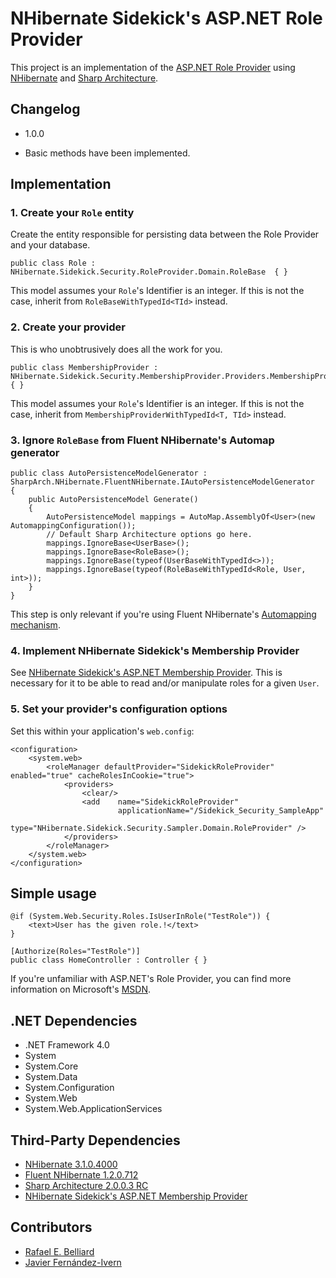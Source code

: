 ﻿NHibernate Sidekick's ASP.NET Role Provider
=================================================
This project is an implementation of the [ASP.NET Role Provider](http://msdn.microsoft.com/en-us/library/8fw7xh74.aspx) using [NHibernate](http://nhforge.org) and [Sharp Architecture](http://www.sharparchitecture.net/).

Changelog
---------------------
 * 1.0.0
  - Basic methods have been implemented.
  
Implementation
---------------------
### 1. Create your `Role` entity
Create the entity responsible for persisting data between the Role Provider and your database.
<pre><code>public class Role : NHibernate.Sidekick.Security.RoleProvider.Domain.RoleBase  { }
</code></pre>

This model assumes your `Role`'s Identifier is an integer. If this is not the case, inherit from `RoleBaseWithTypedId<TId>` instead.

### 2. Create your provider
This is who unobtrusively does all the work for you.
<pre><code>public class MembershipProvider : NHibernate.Sidekick.Security.MembershipProvider.Providers.MembershipProvider&lt;User> { }
</code></pre>
This model assumes your `Role`'s Identifier is an integer. If this is not the case, inherit from `MembershipProviderWithTypedId<T, TId>` instead.

### 3. Ignore `RoleBase` from Fluent NHibernate's Automap generator
<pre><code>public class AutoPersistenceModelGenerator : SharpArch.NHibernate.FluentNHibernate.IAutoPersistenceModelGenerator
{
	public AutoPersistenceModel Generate()
    {
		AutoPersistenceModel mappings = AutoMap.AssemblyOf&lt;User>(new AutomappingConfiguration());
		// Default Sharp Architecture options go here.		
		mappings.IgnoreBase&lt;UserBase>();
		mappings.IgnoreBase&lt;RoleBase>();
		mappings.IgnoreBase(typeof(UserBaseWithTypedId&lt;>));
		mappings.IgnoreBase(typeof(RoleBaseWithTypedId&lt;Role, User, int>));
	}
}
</code></pre>
This step is only relevant if you're using Fluent NHibernate's [Automapping mechanism](http://wiki.fluentnhibernate.org/Auto_mapping).

### 4. Implement NHibernate Sidekick's Membership Provider
See [﻿NHibernate Sidekick's ASP.NET Membership Provider](https://github.com/rebelliard/NHibernate-Sidekick-Membership-Provider). This is necessary for it to be able to read and/or manipulate roles for a given `User`.

### 5. Set your provider's configuration options
Set this within your application's `web.config`:
<pre><code>&lt;configuration>
	&lt;system.web>
		&lt;roleManager defaultProvider="SidekickRoleProvider" enabled="true" cacheRolesInCookie="true">
			&lt;providers>
				&lt;clear/>
				&lt;add    name="SidekickRoleProvider" 
						applicationName="/Sidekick_Security_SampleApp" 
						type="NHibernate.Sidekick.Security.Sampler.Domain.RoleProvider" />
			&lt;/providers>
		&lt;/roleManager>
	&lt;/system.web>
&lt;/configuration>
</code></pre>

Simple usage
-------------
<pre><code>@if (System.Web.Security.Roles.IsUserInRole("TestRole")) {
    &lt;text>User has the given role.!&lt;/text>
}
</pre></code>
<pre><code>[Authorize(Roles="TestRole")]
public class HomeController : Controller { }
</pre></code>
If you're unfamiliar with ASP.NET's Role Provider, you can find more information on Microsoft's [MSDN](http://msdn.microsoft.com/en-us/library/5k850zwb.aspx).

.NET Dependencies
------------------
* .NET Framework 4.0
* System
* System.Core
* System.Data
* System.Configuration
* System.Web
* System.Web.ApplicationServices

Third-Party Dependencies
-------------------------
* [NHibernate 3.1.0.4000](http://sourceforge.net/projects/nhibernate/files/NHibernate/)
* [Fluent NHibernate 1.2.0.712](http://fluentnhibernate.org/downloads)
* [Sharp Architecture 2.0.0.3 RC](https://github.com/sharparchitecture/Sharp-Architecture/downloads)
* [NHibernate Sidekick's ASP.NET Membership Provider](https://github.com/rebelliard/NHibernate-Sidekick-Membership-Provider)

Contributors
-------------------------
* [Rafael E. Belliard](https://github.com/rebelliard/)
* [Javier Fernández-Ivern](https://github.com/ivern/)
